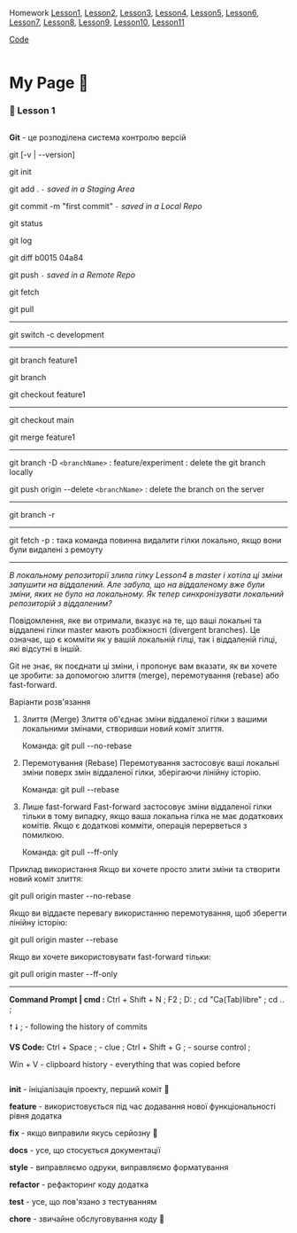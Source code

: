 Homework [Lesson1](https://github.com/NJul/js-2024), [Lesson2](https://njul.github.io/js-course-2024/HomeWorkAnswers/Lesson2/), [Lesson3](https://njul.github.io/js-course-2024/HomeWorkAnswers/Lesson3/), [Lesson4](https://njul.github.io/js-course-2024/HomeWorkAnswers/Lesson4/), [Lesson5](https://njul.github.io/js-course-2024/HomeWorkAnswers/Lesson5/), [Lesson6](https://njul.github.io/js-course-2024/HomeWorkAnswers/Lesson6/), [Lesson7](https://njul.github.io/js-course-2024/HomeWorkAnswers/Lesson7/), [Lesson8](https://njul.github.io/js-course-2024/HomeWorkAnswers/Lesson8/), [Lesson9](https://njul.github.io/js-course-2024/HomeWorkAnswers/Lesson9/), [Lesson10](https://njul.github.io/js-course-2024/HomeWorkAnswers/Lesson10/), [Lesson11](https://njul.github.io/js-course-2024/HomeWorkAnswers/Lesson11/)

[Code](https://github.com/NJul/js-course-2024/tree/master/HomeWorkAnswers)

```

```

# My Page :bookmark:

### :green_heart: Lesson 1

```

```

**Git** - це розподілена система контролю версій

git [-v | --version]

git init

git add . _`-` saved in a Staging Area_

git commit -m "first commit" _`-` saved in a Local Repo_

git status

git log

git diff b0015 04a84

git push _`-` saved in a Remote Repo_

git fetch

git pull

---

git switch -c development

---

git branch feature1

git branch

git checkout feature1

---

git checkout main

git merge feature1

---

git branch -D `<branchName>` : feature/experiment : delete the git branch locally

git push origin --delete `<branchName>` : delete the branch on the server

---

git branch -r

---

git fetch -p : така команда повинна видалити гілки локально, якщо вони були видалені з ремоуту

---

_В локальному репозиторії злила гілку Lesson4 в master і хотіла ці зміни запушити на віддалений. Але забула, що на віддаленому вже були зміни, яких не було на локальному. Як тепер синхронізувати локальний репозиторій з віддаленим?_

Повідомлення, яке ви отримали, вказує на те, що ваші локальні та віддалені гілки master мають розбіжності (divergent branches). Це означає, що є комміти як у вашій локальній гілці, так і віддаленій гілці, які відсутні в іншій.

Git не знає, як поєднати ці зміни, і пропонує вам вказати, як ви хочете це зробити: за допомогою злиття (merge), перемотування (rebase) або fast-forward.

Варіанти розв'язання

1. Злиття (Merge)
   Злиття об'єднає зміни віддаленої гілки з вашими локальними змінами, створивши новий коміт злиття.

   Команда:
   git pull --no-rebase

2. Перемотування (Rebase)
   Перемотування застосовує ваші локальні зміни поверх змін віддаленої гілки, зберігаючи лінійну історію.

   Команда:
   git pull --rebase

3. Лише fast-forward
   Fast-forward застосовує зміни віддаленої гілки тільки в тому випадку, якщо ваша локальна гілка не має додаткових комітів. Якщо є додаткові комміти, операція перерветься з помилкою.

   Команда:
   git pull --ff-only

Приклад використання
Якщо ви хочете просто злити зміни та створити новий коміт злиття:

git pull origin master --no-rebase

Якщо ви віддаєте перевагу використанню перемотування, щоб зберегти лінійну історію:

git pull origin master --rebase

Якщо ви хочете використовувати fast-forward тільки:

git pull origin master --ff-only

---

**Command Prompt | cmd :** Ctrl + Shift + N ; F2 ; D: ; cd "Ca(Tab)libre" ; cd .. ;

🠕 🠗 ; - following the history of commits

**VS Code:** Ctrl + Space ; - clue ; Ctrl + Shift + G ; - sourse control ;

Win + V - clipboard history - everything that was copied before

```

```

**init** - ініціалізація проекту, перший коміт :seedling:

**feature** - використовується під час додавання нової функціональності рівня додатка

**fix** - якщо виправили якусь серйозну :bug:

**docs** - усе, що стосується документації

**style** - виправляємо одруки, виправляємо форматування

**refactor** - рефакторинг коду додатка

**test** - усе, що пов'язано з тестуванням

**chore** - звичайне обслуговування коду :money_with_wings:

```

```
